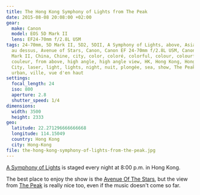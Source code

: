 ```yaml
---
title: The Hong Kong Symphony of Lights from The Peak
date: 2015-08-08 20:08:00 +02:00
gear:
  make: Canon
  model: EOS 5D Mark II
  lens: EF24-70mm f/2.8L USM
tags: 24-70mm, 5D Mark II, 5D2, 5DII, A Symphony of Lights, above, Asia, Asie,
  au dessus, Avenue of Stars, Canon, Canon EF 24-70mm f/2.8L USM, Canon EOS 5D
  Mark II, China, Chine, city, color, coloré, colorful, colour, colourful,
  couleur, from above, high angle, high angle view, HK, Hong Kong, Hong Kong
  City, laser, light, lights, night, nuit, plongée, sea, show, The Peak, urbain,
  urban, ville, vue d'en haut
settings:
  focal_length: 24
  iso: 800
  aperture: 2.8
  shutter_speed: 1/4
dimensions:
  width: 3500
  height: 2333
geo:
  latitude: 22.271296666666668
  longitude: 114.15049
  country: Hong Kong
  city: Hong-Kong
file: the-hong-kong-symphony-of-lights-from-the-peak.jpg
---
```


<a href="http://www.tourism.gov.hk/symphony/english/details/details.html">A Symphony of Lights</a> is staged every night at 8:00 p.m. in Hong Kong.

The best place to enjoy the show is the <a href="http://www.avenueofstars.com.hk/eng/home.asp">Avenue Of The Stars</a>, but the view from <a href="http://www.discoverhongkong.com/eng/see-do/highlight-attractions/top-10/the-peak.jsp">The Peak</a> is really nice too, even if the music doesn't come so far.
